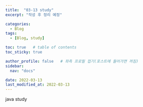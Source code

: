 ```yaml
---
title:  "03-13 study"
excerpt: "작성 후 정리 예정"

categories:
  - Blog
tags:
  - [Blog, study]

toc: true   # table of contents
toc_sticky: true

author_profile: false   # 좌측 프로필 접기(포스트에 들어가면 꺼짐)
sidebar:
  nav: "docs"

date: 2022-03-13
last_modified_at: 2022-03-13
---
```


java study